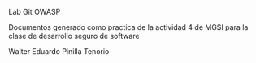 Lab Git OWASP

Documentos generado como practica de la actividad 4 de MGSI para la clase de desarrollo seguro de software

Walter Eduardo Pinilla Tenorio
